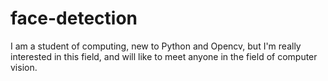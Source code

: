 # face-detection
I am a student of computing, new to Python and Opencv, but I'm really interested in this field, and will like to meet anyone in the field of computer vision.

